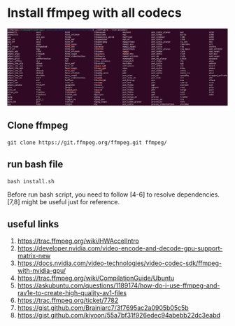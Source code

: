  # Install ffmpeg with all codecs
 ![Codecs installing](../misc/codecs.png)
 ## Clone ffmpeg
 `git clone https://git.ffmpeg.org/ffmpeg.git ffmpeg/`
 
 ## run bash file
 `bash install.sh`

 Before run bash script, you need to follow [4-6] to resolve dependencies. [7,8] might be useful just for reference.

 
 ## useful links
 1. https://trac.ffmpeg.org/wiki/HWAccelIntro
 2. https://developer.nvidia.com/video-encode-and-decode-gpu-support-matrix-new
 3. https://docs.nvidia.com/video-technologies/video-codec-sdk/ffmpeg-with-nvidia-gpu/
 4. https://trac.ffmpeg.org/wiki/CompilationGuide/Ubuntu
 5. https://askubuntu.com/questions/1189174/how-do-i-use-ffmpeg-and-rav1e-to-create-high-quality-av1-files
 6. https://trac.ffmpeg.org/ticket/7782
 7. https://gist.github.com/Brainiarc7/3f7695ac2a0905b05c5b
 8. https://gist.github.com/kiyoon/55a7bf31f926edec94abebb22dc3eabd